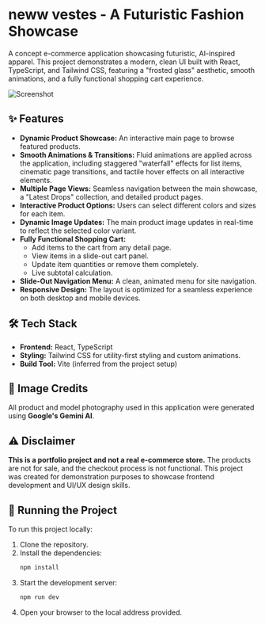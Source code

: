 # neww vestes - A Futuristic Fashion Showcase

A concept e-commerce application showcasing futuristic, AI-inspired apparel. This project demonstrates a modern, clean UI built with React, TypeScript, and Tailwind CSS, featuring a "frosted glass" aesthetic, smooth animations, and a fully functional shopping cart experience.



![Screenshot](./screenshot/Screenshot1.png)


## ✨ Features

- **Dynamic Product Showcase:** An interactive main page to browse featured products.
- **Smooth Animations & Transitions:** Fluid animations are applied across the application, including staggered "waterfall" effects for list items, cinematic page transitions, and tactile hover effects on all interactive elements.
- **Multiple Page Views:** Seamless navigation between the main showcase, a "Latest Drops" collection, and detailed product pages.
- **Interactive Product Options:** Users can select different colors and sizes for each item.
- **Dynamic Image Updates:** The main product image updates in real-time to reflect the selected color variant.
- **Fully Functional Shopping Cart:**
  - Add items to the cart from any detail page.
  - View items in a slide-out cart panel.
  - Update item quantities or remove them completely.
  - Live subtotal calculation.
- **Slide-Out Navigation Menu:** A clean, animated menu for site navigation.
- **Responsive Design:** The layout is optimized for a seamless experience on both desktop and mobile devices.

## 🛠️ Tech Stack

- **Frontend:** React, TypeScript
- **Styling:** Tailwind CSS for utility-first styling and custom animations.
- **Build Tool:** Vite (inferred from the project setup)

## 🤖 Image Credits

All product and model photography used in this application were generated using **Google's Gemini AI**.

## ⚠️ Disclaimer

**This is a portfolio project and not a real e-commerce store.** The products are not for sale, and the checkout process is not functional. This project was created for demonstration purposes to showcase frontend development and UI/UX design skills.

## 🚀 Running the Project

To run this project locally:

1.  Clone the repository.
2.  Install the dependencies:
    ```bash
    npm install
    ```
3.  Start the development server:
    ```bash
    npm run dev
    ```
4.  Open your browser to the local address provided.
